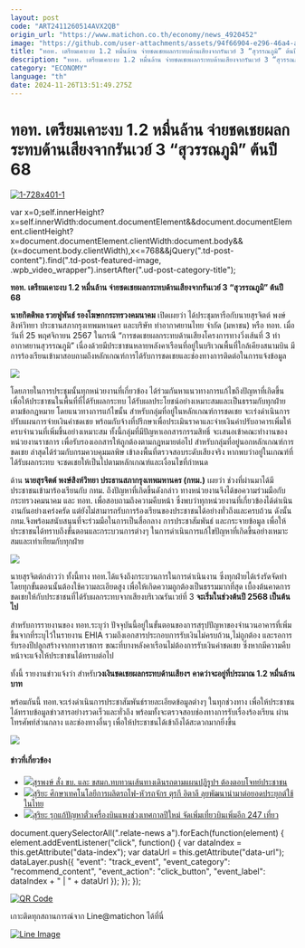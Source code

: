 ```yaml
---
layout: post
code: "ART2411260514AVX2QB"
origin_url: "https://www.matichon.co.th/economy/news_4920452"
image: "https://github.com/user-attachments/assets/94f66904-e296-46a4-abe6-39bda7a61926"
title: "ทอท. เตรียมเคาะงบ 1.2 หมื่นล้าน จ่ายชดเชยผลกระทบด้านเสียงจากรันเวย์ 3 “สุวรรณภูมิ” ต้นปี 68"
description: "ทอท. เตรียมเคาะงบ 1.2 หมื่นล้าน จ่ายชดเชยผลกระทบด้านเสียงจากรันเวย์ 3 “สุวรรณภูมิ” ต้นปี 68 "
category: "ECONOMY"
language: "th"
date: 2024-11-26T13:51:49.275Z
---
```


# ทอท. เตรียมเคาะงบ 1.2 หมื่นล้าน จ่ายชดเชยผลกระทบด้านเสียงจากรันเวย์ 3 “สุวรรณภูมิ” ต้นปี 68

[![](https://www.matichon.co.th/wp-content/uploads/2024/11/1-728x401-1.jpeg "1-728x401-1")](https://www.matichon.co.th/wp-content/uploads/2024/11/1-728x401-1.jpeg)

var x=0;self.innerHeight?x=self.innerWidth:document.documentElement&&document.documentElement.clientHeight?x=document.documentElement.clientWidth:document.body&&(x=document.body.clientWidth),x<=768&&jQuery(".td-post-content").find(".td-post-featured-image, .wpb\_video\_wrapper").insertAfter(".ud-post-category-title");

**ทอท. เตรียมเคาะงบ 1.2 หมื่นล้าน จ่ายชดเชยผลกระทบด้านเสียงจากรันเวย์ 3 “สุวรรณภูมิ” ต้นปี 68** 

**นายกิตติพล รวยฟูพันธ์ รองโฆษกกระทรวงคมนาคม** เปิดเผยว่า ได้ประชุมหารือกับนายสุรจิตต์ พงษ์สิงห์วิทยา ประธานสภากรุงเทพมหานคร และบริษัท ท่าอากาศยานไทย จำกัด (มหาชน) หรือ ทอท. เมื่อวันที่ 25 พฤศจิกายน 2567 ในกรณี “การชดเชยผลกระทบด้านเสียงโครงการทางวิ่งเส้นที่ 3 ท่าอากาศยานสุวรรณภูมิ” เนื่องด้วยมีประชาชนหลายหลังคาเรือนที่อยู่ในบริเวณพื้นที่ใกล้เคียงสนามบิน มีการร้องเรียนเข้ามาสอบถามถึงหลักเกณฑ์การได้รับการชดเชยและช่องทางการติดต่อในการแจ้งข้อมูล

![](https://www.matichon.co.th/wp-content/uploads/2024/11/IMG_1221-scaled.jpg)

โดยภายในการประชุมนั้นทุกหน่วยงานที่เกี่ยวข้อง ได้ร่วมกันหาแนวทางการแก้ไขถึงปัญหาที่เกิดขึ้น เพื่อให้ประชาชนในพื้นที่ที่ได้รับผลกระทบ ได้รับผลประโยชน์อย่างเหมาะสมและเป็นธรรมกับทุกฝ่ายตามข้อกฎหมาย โดยแนวทางการแก้ไขนั้น สำหรับกลุ่มที่อยู่ในหลักเกณฑ์การชดเชย จะเร่งดำเนินการปรับแผนการจ่ายเงินค่าชดเชย พร้อมกับจ้างที่ปรึกษาเพื่อประเมินราคาและจ่ายเงินค่าปรับอาคารเพิ่มให้ครบจำนวนที่เพิ่มขึ้นอย่างเหมาะสม ทั้งนี้กลุ่มที่มีปัญหาเอกสารกรรมสิทธิ์ จะเสนอเข้าคณะทำงานของหน่วยงานราชการ เพื่อรับรองเอกสารให้ถูกต้องตามกฎหมายต่อไป สำหรับกลุ่มที่อยู่นอกหลักเกณฑ์การชดเชย ล่าสุดได้ร่วมกับกรมควบคุมมลพิษ เข้าลงพื้นที่ตรวจสอบระดับเสียงจริง หากพบว่าอยู่ในเกณฑ์ที่ได้รับผลกระทบ จะชดเชยให้เป็นไปตามหลักเกณฑ์และเงื่อนไขที่กำหนด

ด้าน **นายสุรจิตต์ พงษ์สิงห์วิทยา ประธานสภากรุงเทพมหานคร (กทม.)** เผยว่า ช่วงที่ผ่านมาได้มีประชาชนเข้ามาร้องเรียนกับ กทม. ถึงปัญหาที่เกิดขึ้นดังกล่าว ทางหน่วยงานจึงได้ขอความร่วมมือกับ กระทรวงคมนาคม และ ทอท. เพื่อสอบถามถึงความคืบหน้า ซึ่งพบว่าทุกหน่วยงานที่เกี่ยวข้องได้ดำเนินงานกันอย่างเคร่งครัด แต่ยังไม่สามารถรับการร้องเรียนของประชาชนได้อย่างทั่วถึงและครบถ้วน ดังนั้น กทม.จึงพร้อมสนับสนุนที่จะร่วมมือในการเป็นสื่อกลาง การประชาสัมพันธ์ และกระจายข้อมูล เพื่อให้ประชาชนได้ทราบถึงขั้นตอนและกระบวนการต่างๆ ในการดำเนินการแก้ไขปัญหาที่เกิดขึ้นอย่างเหมาะสมและเท่าเทียมกับทุกฝ่าย

![](https://www.matichon.co.th/wp-content/uploads/2024/11/IMG_1227-scaled.jpg)

นายสุรจิตต์กล่าวว่า ทั้งนี้ทาง ทอท.ได้แจ้งถึงกระบวนการในการดำเนินงาน ซึ่งทุกฝ่ายได้เร่งรัดจัดทำ โดยทุกขั้นตอนนั้นต้องใช้ความละเอียดสูง เพื่อให้เกิดความถูกต้องเป็นธรรมมากที่สุด เบื้องต้นคาดการชดเชยให้กับประชาชนที่ได้รับผลกระทบจากเสียงบริเวณรันเวย์ที่ 3 **จะเริ่มในช่วงต้นปี 2568 เป็นต้นไป**

สำหรับการรายงานของ ทอท.ระบุว่า ปัจจุบันนี้อยู่ในขั้นตอนของการสรุปปัญหาของจำนวนอาคารที่เพิ่มขึ้นจากที่ระบุไว้ในรายงาน EHIA รวมถึงเอกสารประกอบการรับเงินไม่ครบถ้วน,ไม่ถูกต้อง และรอการรับรองปีปลูกสร้างจากทางราชการ ขณะที่บางหลังคาเรือนไม่ต้องการรับเงินค่าชดเชย ซึ่งหากมีความคืบหน้าจะแจ้งให้ประชาชนได้ทราบต่อไป

ทั้งนี้ รายงานข่าวแจ้งว่า สำหรับ**วงเงินชดเชยผลกระทบด้านเสียงฯ** **คาดว่าจะอยู่ที่ประมาณ 1.2 หมื่นล้านบาท**

พร้อมกันนี้ ทอท.จะเร่งดำเนินการประชาสัมพันธ์รายละเอียดข้อมูลต่างๆ ในทุกช่วงทาง เพื่อให้ประชาชนได้ทราบข้อมูลข่าวสารอย่างรวดเร็วและทั่วถึง พร้อมทั้งจะตรวจสอบช่องทางการรับเรื่องร้องเรียน ผ่านโทรศัพท์ส่วนกลาง และช่องทางอื่นๆ เพื่อให้ประชาชนได้เข้าถึงได้สะดวกมากยิ่งขึ้น

![](https://www.matichon.co.th/wp-content/uploads/2024/11/IMG_1240-scaled.jpg)

#### ข่าวที่เกี่ยวข้อง

*   [![](https://www.matichon.co.th/wp-content/uploads/2024/11/LINE_ALBUM_2024.11.20_241120_7.jpg)สุรพงษ์ สั่ง ขบ. และ ขสมก.ทบทวนเส้นทางเดินรถตามแผนปฏิรูปฯ ต้องตอบโจทย์ประชาชน](https://www.matichon.co.th/economy/news_4911957)
*   [![](https://www.matichon.co.th/wp-content/uploads/2024/11/S__97.jpg)สุริยะ ศึกษาเทคโนโลยีการผลิตรถไฟ-หัวรถจักร ตุรกี อิตาลี ลุยพัฒนานำมาต่อยอดประยุกต์ใช้ในไทย](https://www.matichon.co.th/economy/news_4905872)
*   [![](https://www.matichon.co.th/wp-content/uploads/2024/11/S__336609431.jpg)สุริยะ รุกแก้ปัญหาตั๋วเครื่องบินแพงช่วงเทศกาลปีใหม่ จัดเพิ่มเที่ยวบินเพิ่มอีก 247 เที่ยว](https://www.matichon.co.th/economy/news_4904117)

document.querySelectorAll(".relate-news a").forEach(function(element) { element.addEventListener("click", function() { var dataIndex = this.getAttribute("data-index"); var dataUrl = this.getAttribute("data-url"); dataLayer.push({ "event": "track\_event", "event\_category": "recommend\_content", "event\_action": "click\_button", "event\_label": dataIndex + " | " + dataUrl }); }); });

[![QR Code](https://www.matichon.co.th/wp-content/uploads/2023/07/wob1371z.jpg)](https://lin.ee/ht0nDxX)

เกาะติดทุกสถานการณ์จาก Line@matichon ได้ที่นี่

[![Line Image](https://www.matichon.co.th/wp-content/uploads/2023/07/th.png)](https://lin.ee/ht0nDxX)